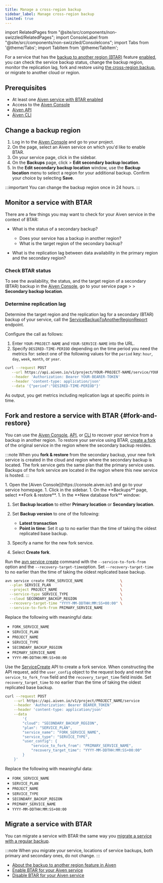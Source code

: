 ```yaml
---
title: Manage a cross-region backup
sidebar_label: Manage cross-region backup
limited: true
---
```


import RelatedPages from "@site/src/components/non-swizzled/RelatedPages";
import ConsoleLabel from "@site/src/components/non-swizzled/ConsoleIcons";
import Tabs from '@theme/Tabs';
import TabItem from '@theme/TabItem';

For a service that has the [backup to another region (BTAR)](/docs/platform/concepts/backup-to-another-region) feature [enabled](/docs/platform/howto/btar/enable-backup-to-another-region), you can check the service backup status, change the backup region, monitor the replication lag, fork and restore using [the cross-region backup](/docs/platform/concepts/backup-to-another-region), or migrate to another cloud or region.

## Prerequisites

- At least one
  [Aiven service with BTAR enabled](/docs/platform/howto/btar/enable-backup-to-another-region)
- Access to the [Aiven Console](https://console.aiven.io/)
- [Aiven API](/docs/tools/api)
- [Aiven CLI](/docs/tools/api)

## Change a backup region

1. Log in to the [Aiven Console](https://console.aiven.io/) and go to your project.
1. On the <ConsoleLabel name="Services"/> page, select an Aiven service on which you'd
   like to enable BTAR.
1. On your service page, click <ConsoleLabel name="backups"/> in the sidebar.
1. On the **Backups** page, click <ConsoleLabel name="actions"/> >
   **Edit secondary backup location**.
1. In the **Edit secondary backup location** window, use the **Backup location**
   menu to select a region for your additional backup. Confirm your choice by
   selecting **Save**.

:::important
You can change the backup region once in 24 hours.
:::

## Monitor a service with BTAR

There are a few things you may want to check for your Aiven service in the context of
BTAR:

- What is the status of a secondary backup?

  - Does your service has a backup in another region?
  - What is the target region of the secondary backup?

- What is the replication lag between data availability in the primary region and the
  secondary region?

### Check BTAR status

To see the availability, the status, and the target region of a secondary (BTAR)
backup in the [Aiven Console](https://console.aiven.io/), go to your
service page > <ConsoleLabel name="backups"/> > **Secondary backup location**.

### Determine replication lag

Determine the target region and the replication lag for a secondary (BTAR) backup of
your service, call the
[ServiceBackupToAnotherRegionReport](https://api.aiven.io/doc/#tag/Service/operation/ServiceBackupToAnotherRegionReport)
endpoint.

Configure the call as follows:

1. Enter `YOUR-PROJECT-NAME` and `YOUR-SERVICE-NAME` into the URL.
1. Specify `DESIRED-TIME-PERIOD` depending on the time period you need the metrics for:
   select one of the following values for the `period` key: `hour`, `day`, `week`,
   `month`, or `year`.

```bash
curl --request POST                                                                                                     \
   --url https://api.aiven.io/v1/project/YOUR-PROJECT-NAME/service/YOUR-SERVICE-NAME/backup_to_another_region/report    \
   --header 'Authorization: Bearer YOUR-BEARER-TOKEN'                                                                   \
   --header 'content-type: application/json'                                                                            \
   --data '{"period":"DESIRED-TIME-PERIOD"}'
```

As output, you get metrics including replication lags at specific points in time.

## Fork and restore a service with BTAR {#fork-and-restore}

You can use the [Aiven Console](/docs/tools/aiven-console), [API](/docs/tools/api), or
[CLI](/docs/tools/cli) to recover your service from a backup in another region. To restore
your service using BTAR, [create a fork](/docs/platform/concepts/service-forking) of the
original service in the region where the secondary backup resides.

:::note
When you **fork & restore** from the secondary backup, your new fork service is created in
the cloud and region where the secondary backup is located. The fork service gets the same
plan that the primary service uses. Backups of the fork service are located in the region
where this new service is hosted.
:::

<Tabs groupId="group1">
<TabItem value="gui" label="Aiven Console" default>
1. Open the [Aiven Console](https://console.aiven.io/) and go to your service
   homepage.
1. Click <ConsoleLabel name="backups"/> in the sidebar.
1. On the **Backups** page, select **Fork & restore**.
1. In the **New database fork** window:

   1. Set **Backup location** to either **Primary location** or **Secondary location**.
   1. Set **Backup version** to one of the following:

      - **Latest transaction**
      - **Point in time**: Set it up to no earlier than the time of taking the oldest
        replicated base backup.

   1. Specify a name for the new fork service.
   1. Select **Create fork**.

</TabItem>
<TabItem value="cli" label="Aiven CLI">

Run the [avn service create](/docs/tools/cli/service-cli#avn-cli-service-create) command
with the `--service-to-fork-from` option and the `--recovery-target-time`option. Set
`--recovery-target-time` to no earlier than the time of taking the oldest replicated base
backup.

```bash {6,7}
avn service create FORK_SERVICE_NAME                 \
  --plan SERVICE_PLAN                                \
  --project PROJECT_NAME                             \
  --service-type SERVICE_TYPE                        \
  --cloud SECONDARY_BACKUP_REGION                    \
  --recovery-target-time "YYYY-MM-DDTHH:MM:SS+00:00" \
  --service-to-fork-from PRIMARY_SERVICE_NAME
```

Replace the following with meaningful data:

- `FORK_SERVICE_NAME`
- `SERVICE_PLAN`
- `PROJECT_NAME`
- `SERVICE_TYPE`
- `SECONDARY_BACKUP_REGION`
- `PRIMARY_SERVICE_NAME`
- `YYYY-MM-DDTHH:MM:SS+00:00`

</TabItem>
<TabItem value="api" label="Aiven API">

Use the [ServiceCreate](https://api.aiven.io/doc/#tag/Service/operation/ServiceCreate) API
to create a fork service. When constructing the API request, add the `user_config` object
to the request body and nest the `service_to_fork_from` field and the
`recovery_target_time` field inside. Set `recovery_target_time` to no earlier than the
time of taking the oldest replicated base backup.

```bash
curl --request POST                                                    \
    --url https://api.aiven.io/v1/project/PROJECT_NAME/service         \
    --header 'Authorization: Bearer BEARER_TOKEN'                      \
    --header 'content-type: application/json'                          \
    --data
        '{
        "cloud": "SECONDARY_BACKUP_REGION",
        "plan": "SERVICE_PLAN",
        "service_name": "FORK_SERVICE_NAME",
        "service_type": "SERVICE_TYPE",
        "user_config": {
            "service_to_fork_from": "PRIMARY_SERVICE_NAME",
            "recovery_target_time": "YYYY-MM-DDTHH:MM:SS+00:00"
        }
    }'
```

Replace the following with meaningful data:

- `FORK_SERVICE_NAME`
- `SERVICE_PLAN`
- `PROJECT_NAME`
- `SERVICE_TYPE`
- `SECONDARY_BACKUP_REGION`
- `PRIMARY_SERVICE_NAME`
- `YYYY-MM-DDTHH:MM:SS+00:00`

</TabItem>
</Tabs>

## Migrate a service with BTAR

You can migrate a service with BTAR the same way you
[migrate a service with a regular backup](/docs/platform/howto/migrate-services-cloud-region).

:::note
When you migrate your service, locations of service backups, both primary and secondary
ones, do not change.
:::

<RelatedPages/>

- [About the backup to another region feature in Aiven](/docs/platform/concepts/backup-to-another-region)
- [Enable BTAR for your Aiven service](/docs/platform/howto/btar/enable-backup-to-another-region)
- [Disable BTAR for your Aiven service](/docs/platform/howto/btar/disable-backup-to-another-region)
